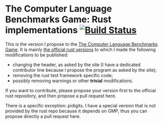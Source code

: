 # The Computer Language Benchmarks Game: Rust implementations [![Build Status](https://travis-ci.org/TeXitoi/benchmarksgame-rs.svg?branch=master)](https://travis-ci.org/TeXitoi/benchmarksgame-rs)

This is the version I propose to the [The Computer Language Benchmarks
Game](http://benchmarksgame.alioth.debian.org/).  It is mainly [the
official rust
versions](https://github.com/rust-lang/rust/tree/master/src/test/bench)
to which I made the following modifications to be published:
 - changing the header, as asked by the site (I have a dedicated
   contributor line because I propose the program as asked by the
   site);
 - removing the rust test framework specific code;
 - possibly removing warnings or other **trivial** modifications.

If you want to contribute, please propose your version first to the
official rust repository, and then propose a pull request here.

There is a specific exception: pidigits.  I have a special version
that is not provided by the rust repo because it depends on GMP, thus
you can propose directly a pull request here.

